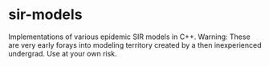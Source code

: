 # sir-models
Implementations of various epidemic SIR models in C++. Warning: These are very early forays into modeling territory created by a then inexperienced undergrad. Use at your own risk.
